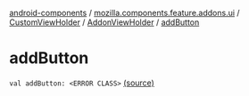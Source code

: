 [android-components](../../../index.md) / [mozilla.components.feature.addons.ui](../../index.md) / [CustomViewHolder](../index.md) / [AddonViewHolder](index.md) / [addButton](./add-button.md)

# addButton

`val addButton: <ERROR CLASS>` [(source)](https://github.com/mozilla-mobile/android-components/blob/master/components/feature/addons/src/main/java/mozilla/components/feature/addons/ui/CustomViewHolder.kt#L43)